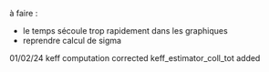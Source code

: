 à faire : 
- le temps sécoule trop rapidement dans les graphiques
- reprendre calcul de sigma

01/02/24 
keff computation corrected
keff_estimator_coll_tot added

